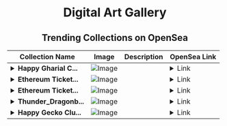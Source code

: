 <div align="center">

# Digital Art Gallery

## Trending Collections on OpenSea

| Collection Name                       | Image                                                                                     | Description                       | OpenSea Link                                                                                          |
|---------------------------------------|-------------------------------------------------------------------------------------------|-----------------------------------|--------------------------------------------------------------------------------------------------------|
| **<details><summary>Happy Gharial C...</summary>Happy Gharial Club</details>** | ![Image](https://i.seadn.io/s/raw/files/5b25d14fdbb03f0f1e983a6780807b2e.webp?w=500&auto=format?w=200&auto=format) |  | <details><summary>Link</summary>[Happy Gharial Club](https://opensea.io/collection/happy-gharial-club)</details> |
| **<details><summary>Ethereum Ticket...</summary>Ethereum Ticket 654</details>** | ![Image](https://i.seadn.io/s/raw/files/ba16f733a9e5424e417312f514046416.gif?w=500&auto=format?w=200&auto=format) |  | <details><summary>Link</summary>[Ethereum Ticket 654](https://opensea.io/collection/ethereum-ticket-654-102)</details> |
| **<details><summary>Ethereum Ticket...</summary>Ethereum Ticket 654</details>** | ![Image](https://i.seadn.io/s/raw/files/ba16f733a9e5424e417312f514046416.gif?w=500&auto=format?w=200&auto=format) |  | <details><summary>Link</summary>[Ethereum Ticket 654](https://opensea.io/collection/ethereum-ticket-654-101)</details> |
| **<details><summary>Thunder_Dragonb...</summary>Thunder_Dragonbone_Dagger</details>** | ![Image](https://i.seadn.io/s/raw/files/2d97281dd58fa84362d73e223cfcaa86.png?w=500&auto=format?w=200&auto=format) |  | <details><summary>Link</summary>[Thunder_Dragonbone_Dagger](https://opensea.io/collection/thunder-dragonbone-dagger)</details> |
| **<details><summary>Happy Gecko Clu...</summary>Happy Gecko Club</details>** | ![Image](https://i.seadn.io/s/raw/files/442d7d30dc851f33a87d64630dfb0325.webp?w=500&auto=format?w=200&auto=format) |  | <details><summary>Link</summary>[Happy Gecko Club](https://opensea.io/collection/happy-gecko-club)</details> |

</div>